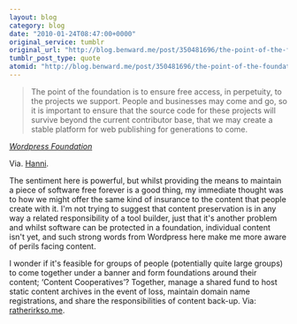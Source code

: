 ```yaml
---
layout: blog
category: blog
date: "2010-01-24T08:47:00+0000"
original_service: tumblr
original_url: "http://blog.benward.me/post/350481696/the-point-of-the-foundation-is-to-ensure-free"
tumblr_post_type: quote
atomid: "http://blog.benward.me/post/350481696/the-point-of-the-foundation-is-to-ensure-free"
---
```

> The point of the foundation is to ensure free access, in perpetuity, to the projects we support. People and businesses may come and go, so it is important to ensure that the source code for these projects will survive beyond the current contributor base, that we may create a stable platform for web publishing for generations to come.

<cite><a href="http://wordpressfoundation.org/">Wordpress Foundation</a></cite> 

Via. <a href="http://ratherirkso.me/2010/01/24/the-point-of-the-foundation-is-to-ensure/">Hanni</a>.

The sentiment here is powerful, but whilst providing the means to maintain a piece of software free forever is a good thing, my immediate thought was to how we might offer the same kind of insurance to the content that people create with it.   I'm not trying to suggest that content preservation is in any way a related responsibility of a tool builder, just that it's another problem and whilst software can be protected in a foundation, individual content isn't yet, and such strong words from Wordpress here make me more aware of perils facing content.

I wonder if it's feasible for groups of people (potentially quite large groups) to come together under a banner and form foundations around their content; ‘Content Cooperatives’? Together, manage a shared fund to host static content archives in the event of loss, maintain domain name registrations, and share the responsibilities of content back-up.
Via: [ratherirkso.me](http://ratherirkso.me/2010/01/24/the-point-of-the-foundation-is-to-ensure/).